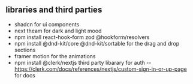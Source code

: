 ## libraries and third parties 
- shadcn for ui components 
- next theam for dark and light mood
- npm install react-hook-form zod @hookform/resolvers
- npm install @dnd-kit/core @dnd-kit/sortable for the drag and drop sections
- framer motion for the animations 
- npm install @clerk/nextjs third party libarary for auth -- https://clerk.com/docs/references/nextjs/custom-sign-in-or-up-page for docs 
